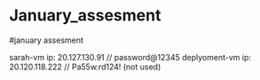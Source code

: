 # January_assesment
#january assesment

sarah-vm ip: 20.127.130.91 // password@12345
deplyoment-vm ip: 20.120.118.222 // Pa55w.rd124! (not used)
